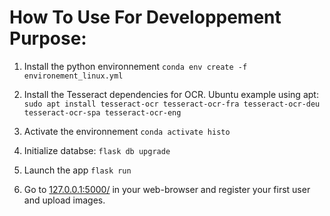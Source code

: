 # How To Use For Developpement Purpose:
1. Install the python environnement
`conda env create -f environement_linux.yml`  

2. Install the Tesseract dependencies for OCR. Ubuntu example using apt:
`sudo apt install tesseract-ocr tesseract-ocr-fra tesseract-ocr-deu tesseract-ocr-spa tesseract-ocr-eng`

3. Activate the environnement
`conda activate histo`

4. Initialize databse:
```flask db upgrade```

5. Launch the app
`flask run`

6. Go to [127.0.0.1:5000/](http://127.0.0.1:5000/) in your web-browser and register your first user and upload images.